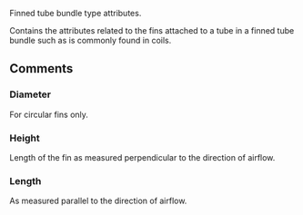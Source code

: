Finned tube bundle type attributes.

<!-- end of short definition -->

Contains the attributes related to the fins attached to a tube in a finned tube bundle such as is commonly found in coils.


## Comments

### Diameter

For circular fins only.

### Height

Length of the fin as measured perpendicular to the direction of airflow.

### Length

As measured parallel to the direction of airflow.

